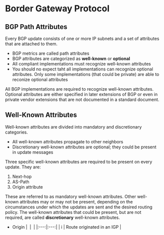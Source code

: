 # Border Gateway Protocol

## BGP Path Attributes

Every BGP update consists of one or more IP subnets and a set of attributes that are attached to them.

* BGP metrics are called path attributes
* BGP attributes are categorized as __well-known__ or __optional__
* All compliant implementations must recognize well-known attributes
* You should no expect taht all implementations can recognize optional attributes. Only some implementations (that could be private) are able to reconize optional attributes

All BGP implementations are required to recognize well-known attributes. Optional attributes are either specified in later extensions of BGP or even in private vendor extensions that are not documented in a standard document.

## Well-Known Attributes

Well-known attributes are divided into mandatory and discretionary categories.

* All well-known attributes propagate to other neighbors
* Discretionary well-known attributes are optional; they could be present in update messages

Three specific well-known attributes are required to be present on every update. They are:

1. Next-hop
2. AS-Path
3. Origin attribute

These are referred to as mandatory well-known attributes. Other well-known attributes may or may not be present, depending on the circumstances under which the updates are sent and the desired routing policy. The well-known attributes that could be present, but are not required, are called __discretionary__ well-known attributes.

* Origin
| &nbsp;| &nbsp;|
|:---:|:---:|
| i | Route originated in an IGP | 
